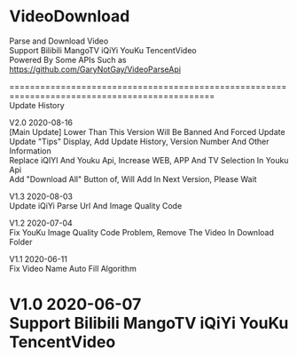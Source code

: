 # VideoDownload    
Parse and Download Video     
Support Bilibili MangoTV iQiYi YouKu TencentVideo      
Powered By Some APIs Such as https://github.com/GaryNotGay/VideoParseApi    
      
==============================================================================================     
Update History    
     
V2.0     2020-08-16     
[Main Update] Lower Than This Version Will Be Banned And Forced Update     
Update "Tips" Display, Add Update History, Version Number And Other Information     
Replace iQIYI And Youku Api, Increase WEB, APP And TV Selection In Youku Api     
Add "Download All" Button of, Will Add In Next Version, Please Wait     
      
V1.3     2020-08-03     
Update iQiYi Parse Url And Image Quality Code     
     
V1.2     2020-07-04     
Fix YouKu Image Quality Code Problem, Remove The Video In Download Folder     
     
V1.1     2020-06-11     
Fix Video Name Auto Fill Algorithm     
     
V1.0     2020-06-07     
Support Bilibili MangoTV iQiYi YouKu TencentVideo          
==============================================================================================
